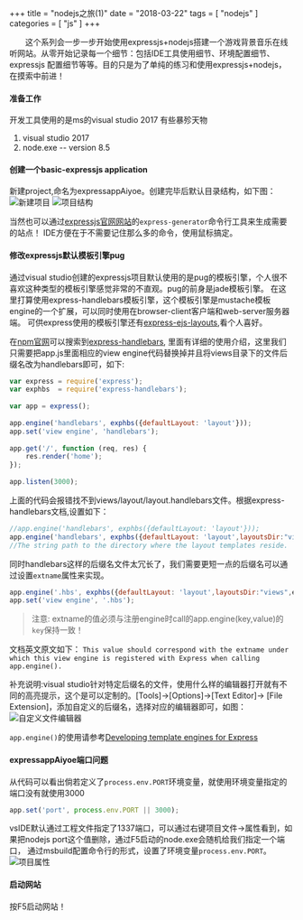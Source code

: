 +++
title = "nodejs之旅(1)"
date = "2018-03-22"
tags = [ "nodejs" ]
categories = [ "js" ]
+++

　　这个系列会一步一步开始使用expressjs+nodejs搭建一个游戏背景音乐在线听网站。从零开始记录每一个细节：包括IDE工具使用细节、环境配置细节、expressjs
配置细节等等。目的只是为了单纯的练习和使用expressjs+nodejs，在摸索中前进！
<!--more-->
#### 准备工作
开发工具使用的是ms的visual studio 2017 有些暴殄天物
1. visual studio 2017
2. node.exe -- version 8.5

#### 创建一个basic-expressjs application
新建project,命名为expressappAiyoe。创建完毕后默认目录结构，如下图：
![新建项目](../../pictures/QQ20180322210357.png '点我显示')
![项目结构](../../pictures/QQ20180322210527.png '点我显示')

当然也可以通过[expressjs官网网站](http://expressjs.com/zh-cn/ '点我访问')的`express-generator`命令行工具来生成需要的站点！
IDE方便在于不需要记住那么多的命令，使用鼠标搞定。

#### 修改expressjs默认模板引擎pug
通过visual studio创建的expressjs项目默认使用的是pug的模板引擎，个人很不喜欢这种类型的模板引擎感觉非常的不直观。pug的前身是jade模板引擎。
在这里打算使用express-handlebars模板引擎，这个模板引擎是mustache模板engine的一个扩展，可以同时使用在browser-client客户端和web-server服务器端。
可供express使用的模板引擎还有[express-ejs-layouts](https://www.npmjs.com/package/express-ejs-layouts '点我访问'),看个人喜好。

在[npm官网](https://www.npmjs.com/ '点我访问')可以搜索到[express-handlebars](https://www.npmjs.com/package/express-handlebars '点我访问'),
里面有详细的使用介绍，这里我们只需要把app.js里面相应的view engine代码替换掉并且将views目录下的文件后缀名改为handlebars即可，如下:
```javascript
var express = require('express');
var exphbs  = require('express-handlebars');
 
var app = express();
 
app.engine('handlebars', exphbs({defaultLayout: 'layout'}));
app.set('view engine', 'handlebars');
 
app.get('/', function (req, res) {
    res.render('home');
});
 
app.listen(3000);
```
上面的代码会报错找不到views/layout/layout.handlebars文件。根据express-handlebars文档,设置如下：
```javascript
//app.engine('handlebars', exphbs({defaultLayout: 'layout'}));
app.engine('handlebars', exphbs({defaultLayout: 'layout',layoutsDir:"views"}));
//The string path to the directory where the layout templates reside.
```
同时handlebars这样的后缀名文件太冗长了，我们需要更短一点的后缀名可以通过设置`extname`属性来实现。
```javascript
app.engine('.hbs', exphbs({defaultLayout: 'layout',layoutsDir:"views",extname='.hbs'}));
app.set('view engine', '.hbs');
```
>注意: extname的值必须与注册engine时call的app.engine(key,value)的`key`保持一致！

文档英文原文如下：
`This value should correspond with the extname under which this view engine is registered with Express when calling app.engine().`

补充说明:visual studio针对特定后缀名的文件，使用什么样的编辑器打开就有不同的高亮提示，这个是可以定制的。[Tools]->[Options]->[Text Editor]->
[File Extension]，添加自定义的后缀名，选择对应的编辑器即可，如图：
![自定义文件编辑器](../../pictures/QQ20180322212910.png '点我显示')

`app.engine()`的使用请参考[Developing template engines for Express](http://expressjs.com/en/advanced/developing-template-engines.html '点我访问')

#### expressappAiyoe端口问题
从代码可以看出倘若定义了`process.env.PORT`环境变量，就使用环境变量指定的端口没有就使用3000
```javascript
app.set('port', process.env.PORT || 3000);
```
vsIDE默认通过工程文件指定了1337端口，可以通过右键项目文件->属性看到，如果把nodejs port这个值删除，通过F5启动的node.exe会随机给我们指定一个端口，
通过msbuild配置命令行的形式，设置了环境变量`process.env.PORT`。
![项目属性](../../pictures/QQ20180322214706.png '点我显示')

#### 启动网站
按F5启动网站！
